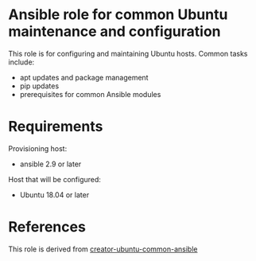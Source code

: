 # Ansible role for common Ubuntu maintenance and configuration
This role is for configuring and maintaining
Ubuntu hosts. Common tasks include:
- apt updates and package management
- pip updates
- prerequisites for common Ansible modules

# Requirements
Provisioning host:
- ansible 2.9 or later

Host that will be configured:
- Ubuntu 18.04 or later

# References
This role is derived from [creator-ubuntu-common-ansible](https://github.com/creatoreng/creator-ubuntu-common-ansible)
